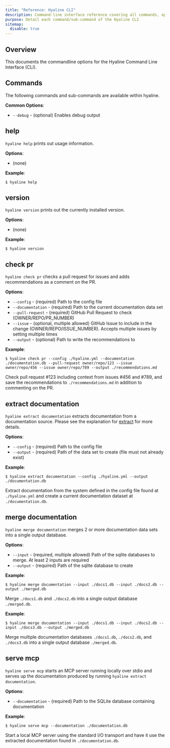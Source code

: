 ```yaml
---
title: "Reference: Hyaline CLI"
description: Command-line interface reference covering all commands, options, and usage examples
purpose: Detail each command/sub-command of the Hyaline CLI
sitemap:
  disable: true
---
```

## Overview
This documents the commandline options for the Hyaline Command Line Interface (CLI).

## Commands
The following commands and sub-commands are available within hyaline.

**Common Options**:
* `--debug` - (optional) Enables debug output

## help
`hyaline help` prints out usage information.

**Options**:
* (none)

**Example**:
```
$ hyaline help
```

## version
`hyaline version` prints out the currently installed version.

**Options**:
* (none)

**Example**:
```
$ hyaline version
```

## check pr
`hyaline check pr` checks a pull request for issues and adds recommendations as a comment on the PR.

**Options**:
* `--config` - (required) Path to the config file
* `--documentation` - (required) Path to the current documentation data set
* `--pull-request` - (required) GitHub Pull Request to check (OWNER/REPO/PR_NUMBER)
* `--issue` - (optional, multiple allowed) GitHub Issue to include in the change (OWNER/REPO/ISSUE_NUMBER). Accepts multiple issues by setting multiple times
* `--output` - (optional) Path to write the recommendations to

**Example**:
```
$ hyaline check pr --config ./hyaline.yml --documentation ./documentation.db --pull-request owner/repo/123 --issue owner/repo/456 --issue owner/repo/789 --output ./recommendations.md
```
Check pull request #123 including context from issues #456 and #789, and save the recommendations to `./recommendations.md` in addition to commenting on the PR.

## extract documentation
`hyaline extract documentation` extracts documentation from a documentation source. Please see the explanation for [extract](../explanation/extract.md) for more details.

**Options**:
* `--config` - (required) Path to the config file
* `--output` - (required) Path of the data set to create (file must not already exist)

**Example**:
```
$ hyaline extract documentation --config ./hyaline.yml --output ./documentation.db
```
Extract documentation from the system defined in the config file found at `./hyaline.yml` and create a current documentation dataset at `./documentation.db`.

## merge documentation
`hyaline merge documentation` merges 2 or more documentation data sets into a single output database.

**Options**:
* `--input` - (required, multiple allowed) Path of the sqlite databases to merge. At least 2 inputs are required
* `--output` - (required) Path of the sqlite database to create

**Example**:
```
$ hyaline merge documentation --input ./docs1.db --input ./docs2.db --output ./merged.db
```
Merge `./docs1.db` and `./docs2.db` into a single output database `./merged.db`.

**Example**:
```
$ hyaline merge documentation --input ./docs1.db --input ./docs2.db --input ./docs3.db --output ./merged.db
```
Merge multiple documentation databases `./docs1.db`, `./docs2.db`, and `./docs3.db` into a single output database `./merged.db`.

## serve mcp
`hyaline serve mcp` starts an MCP server running locally over stdio and serves up the documentation produced by running `hyaline extract documentation`.

**Options**:
* `--documentation` - (required) Path to the SQLite database containing documentation

**Example**:
```
$ hyaline serve mcp --documentation ./documentation.db
```
Start a local MCP server using the standard I/O transport and have it use the extracted documentation found in `./documentation.db`.